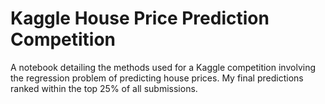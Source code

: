 # Kaggle House Price Prediction Competition

A notebook detailing the methods used for a Kaggle competition involving the regression problem of predicting house prices. My final predictions ranked within the top 25% of all submissions.
